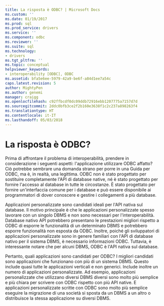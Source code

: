 ```yaml
---
title: La risposta è ODBC? | Microsoft Docs
ms.custom: ''
ms.date: 01/19/2017
ms.prod: sql
ms.prod_service: drivers
ms.service: ''
ms.component: odbc
ms.reviewer: ''
ms.suite: sql
ms.technology:
- drivers
ms.tgt_pltfrm: ''
ms.topic: conceptual
helpviewer_keywords:
- interoperability [ODBC], ODBC
ms.assetid: bfa5e6ee-5979-42a9-be6f-a84d1ee7a54c
caps.latest.revision: 5
author: MightyPen
ms.author: genemi
manager: craigg
ms.openlocfilehash: c92ffbcdf0dc09ddb72916ebb1207775a7157d7d
ms.sourcegitcommit: 2ddc0bfb3ce2f2b160e3638f1c2c237a898263f4
ms.translationtype: HT
ms.contentlocale: it-IT
ms.lasthandoff: 05/03/2018
---
```

# <a name="is-odbc-the-answer"></a>La risposta è ODBC?
Prima di affrontare il problema di interoperabilità, prendere in considerazione i seguenti aspetti: l'applicazione utilizzare ODBC affatto? Ciò potrebbe sembrare una domanda strano per porre in una Guida per ODBC, ma è, in realtà, una legittima. ODBC non è stato progettato per sostituire completamente l'API di database native, né è stato progettato per fornire l'accesso al database in tutte le circostanze. È stato progettato per fornire un'interfaccia comune per i database e può essere disponibile ai programmatori di dover conoscere e gestire i collegamenti a più database.  
  
 Applicazioni personalizzate sono candidati ideali per l'API nativa sul database. Il motivo principale è che le applicazioni personalizzate spesso lavorare con un singolo DBMS e non sono necessari per l'interoperabilità. Database nativo API potrebbero presentano le prestazioni migliori rispetto a ODBC di esporre le funzionalità di un determinato DBMS e potrebbero esporre funzionalità non esposta da ODBC. Inoltre, poiché gli sviluppatori di applicazioni personalizzate sono in genere familiari con l'API di database nativo per il sistema DBMS, è necessario informazioni ODBC. Tuttavia, è interessante notare che per alcuni DBMS, ODBC è l'API nativa sul database.  
  
 Pertanto, quali applicazioni sono candidati per ODBC? I migliori candidati sono applicazioni che funzionano con più di un sistema DBMS. Questo include quasi tutte le applicazioni verticali e non generici. Include inoltre un numero di applicazioni personalizzate. Ad esempio, applicazioni personalizzate che utilizzano diversi DBMS diversi sono molto più semplice e più chiara per scrivere con ODBC rispetto con più API native. E applicazioni personalizzate scritte con ODBC sono molto più semplice eseguire la migrazione di una società si sposta da un DBMS a un altro o distribuisce la stessa applicazione su diversi DBMS.
